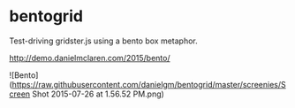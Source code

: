 # bentogrid
Test-driving gridster.js using a bento box metaphor.

http://demo.danielmclaren.com/2015/bento/

![Bento](https://raw.githubusercontent.com/danielgm/bentogrid/master/screenies/Screen Shot 2015-07-26 at 1.56.52 PM.png)
